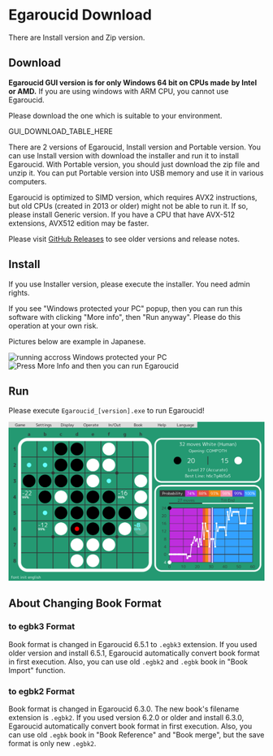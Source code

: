 # Egaroucid Download

There are Install version and Zip version.



## Download

<b>Egaroucid GUI version is for only Windows 64 bit on CPUs made by Intel or AMD.</b> If you are using windows with ARM CPU, you cannot use Egaroucid.

Please download the one which is suitable to your environment.



GUI_DOWNLOAD_TABLE_HERE



There are 2 versions of Egaroucid, Install version and Portable version. You can use Install version with download the installer and run it to install Egaroucid. With Portable version, you should just download the zip file and unzip it. You can put Portable version into USB memory and use it in various computers.

Egaroucid is optimized to SIMD version, which requires AVX2 instructions, but old CPUs (created in 2013 or older) might not be able to run it. If so, please install Generic version. If you have a CPU that have AVX-512 extensions, AVX512 edition may be faster.


Please visit [GitHub Releases](https://github.com/Nyanyan/Egaroucid/releases) to see older versions and release notes.



## Install

If you use Installer version, please execute the installer. You need admin rights.

If you see "Windows protected your PC" popup, then you can run this  software with clicking "More info", then "Run anyway". Please do this  operation at your own risk.

Pictures below are example in Japanese.



<div class="centering_box">
    <img class="pic2" src="img/cant_run1.png" alt="running accross Windows protected your PC">
    <img class="pic2" src="img/cant_run2.png" alt="Press More Info and then you can run Egaroucid">
</div>




## Run

Please execute <code>Egaroucid_[version].exe</code> to run Egaroucid!

<div class="centering_box">
    <img class="pic2" src="img/egaroucid.png" alt="Egaroucid">
</div>


## About Changing Book Format

### to egbk3 Format

Book format is changed in Egaroucid 6.5.1 to ```.egbk3``` extension. If you used older version and install 6.5.1, Egaroucid automatically convert book format in first execution. Also, you can use old ```.egbk2``` and ```.egbk``` book in "Book Import" function.

### to egbk2 Format

Book format is changed in Egaroucid 6.3.0. The new book's filename extension is ```.egbk2```. If you used version 6.2.0 or older and install 6.3.0, Egaroucid automatically convert book format in first execution. Also, you can use old ```.egbk``` book in "Book Reference" and "Book merge", but the save format is only new ```.egbk2```.

